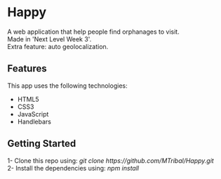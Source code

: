 # Happy
A web application that help people find orphanages to visit. <br>
Made in 'Next Level Week 3'. <br>
Extra feature: auto geolocalization.

<h2>Features</h2>
<p>
  This app uses the following technologies:
  <ul>
    <li>HTML5</li>
    <li>CSS3</li>
    <li>JavaScript</li>
    <li>Handlebars</li>
  </ul>
</p>

<h2>Getting Started</h2>
<p>
  1- Clone this repo using: <i>git clone https://github.com/MTribal/Happy.git</i> <br>
  2- Install the dependencies using: <i>npm install</i>
</p>
